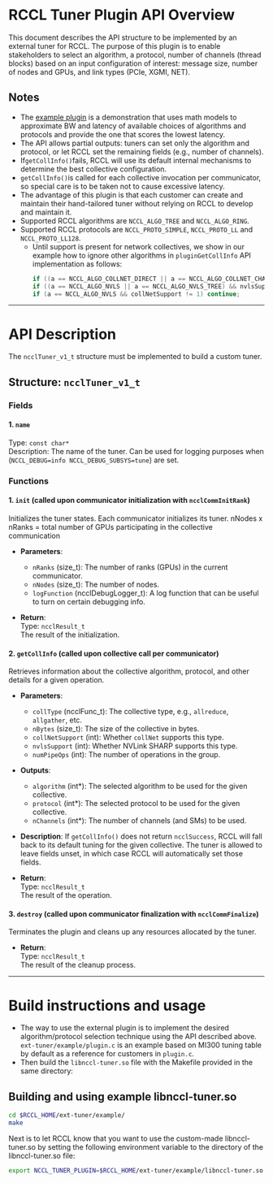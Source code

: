 # RCCL Tuner Plugin API Overview

This document describes the API structure to be implemented by an external tuner for RCCL. The purpose of this plugin is to enable stakeholders to select an algorithm, a protocol, number of channels (thread blocks) based on an input configuration of interest: message size, number of nodes and GPUs, and link types (PCIe, XGMI, NET).

## Notes
- The [example plugin](example/plugin.c) is a demonstration that uses math models to approximate BW and latency of available choices of algorithms and protocols and provide the one that scores the lowest latency.
- The API allows partial outputs: tuners can set only the algorithm and protocol, or let RCCL set the remaining fields (e.g., number of channels).
- If`getCollInfo()`fails, RCCL will use its default internal mechanisms to determine the best collective configuration.
- `getCollInfo()`is called for each collective invocation per communicator, so special care is to be taken not to cause excessive latency.
- The advantage of this plugin is that each customer can create and maintain their hand-tailored tuner without relying on RCCL to develop and maintain it.
- Supported RCCL algorithms are `NCCL_ALGO_TREE` and `NCCL_ALGO_RING`.
- Supported RCCL protocols are `NCCL_PROTO_SIMPLE`, `NCCL_PROTO_LL` and `NCCL_PROTO_LL128`.
  - Until support is present for network collectives, we show in our example how to ignore other algorithms in `pluginGetCollInfo` API implementation as follows:
    ```C++
    if ((a == NCCL_ALGO_COLLNET_DIRECT || a == NCCL_ALGO_COLLNET_CHAIN) && collNetSupport != 1) continue;
    if ((a == NCCL_ALGO_NVLS || a == NCCL_ALGO_NVLS_TREE) && nvlsSupport != 1) continue;
    if (a == NCCL_ALGO_NVLS && collNetSupport != 1) continue;
    ```
---
# API Description 
The `ncclTuner_v1_t` structure must be implemented to build a custom tuner. 

## Structure: `ncclTuner_v1_t`

### Fields

#### 1. `name`
  Type: `const char*`  
  Description: The name of the tuner. Can be used for logging purposes when (`NCCL_DEBUG=info NCCL_DEBUG_SUBSYS=tune`) are set.

### Functions

#### 1. `init` (called upon communicator initialization with `ncclCommInitRank`)

Initializes the tuner states. Each communicator initializes its tuner. nNodes x nRanks = total number of GPUs participating in the collective communication

- **Parameters**:
  - `nRanks` (size_t): The number of ranks (GPUs) in the current communicator.
  - `nNodes` (size_t): The number of nodes.
  - `logFunction` (ncclDebugLogger_t): A log function that can be useful to turn on certain debugging info.

- **Return**:  
  Type: `ncclResult_t`  
  The result of the initialization.

#### 2. `getCollInfo` (called upon collective call per communicator)

Retrieves information about the collective algorithm, protocol, and other details for a given operation.

- **Parameters**:
  - `collType` (ncclFunc_t): The collective type, e.g., `allreduce`, `allgather`, etc.
  - `nBytes` (size_t): The size of the collective in bytes.
  - `collNetSupport` (int): Whether `collNet` supports this type.
  - `nvlsSupport` (int): Whether NVLink SHARP supports this type.
  - `numPipeOps` (int): The number of operations in the group.
  
- **Outputs**:
  - `algorithm` (int*): The selected algorithm to be used for the given collective.
  - `protocol` (int*): The selected protocol to be used for the given collective.
  - `nChannels` (int*): The number of channels (and SMs) to be used.
  
- **Description**:
  If `getCollInfo()` does not return `ncclSuccess`, RCCL will fall back to its default tuning for the given collective. The tuner is allowed to leave fields unset, in which case RCCL will automatically set those fields.

- **Return**:  
  Type: `ncclResult_t`  
  The result of the operation.

#### 3. `destroy` (called upon communicator finalization with `ncclCommFinalize`)

Terminates the plugin and cleans up any resources allocated by the tuner.

- **Return**:  
  Type: `ncclResult_t`  
  The result of the cleanup process.

---


# Build instructions and usage

- The way to use the external plugin is to implement the desired algorithm/protocol selection technique using the API described above. `ext-tuner/example/plugin.c` is an example based on MI300 tuning table by default as a reference for customers in `plugin.c`.
- Then build the `libnccl-tuner.so` file with the Makefile provided in the same directory:

## Building and using example libnccl-tuner.so
```bash
cd $RCCL_HOME/ext-tuner/example/ 
make
```
Next is to let RCCL know that you want to use the custom-made libnccl-tuner.so by setting the following environment variable to the directory of the libnccl-tuner.so file:

```bash
export NCCL_TUNER_PLUGIN=$RCCL_HOME/ext-tuner/example/libnccl-tuner.so
```

